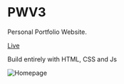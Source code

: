 # PWV3
Personal Portfolio Website.



[Live](https://dharminchauhan.com)

Build entirely with HTML, CSS and Js

![Homepage](./img/Overview.gif)
